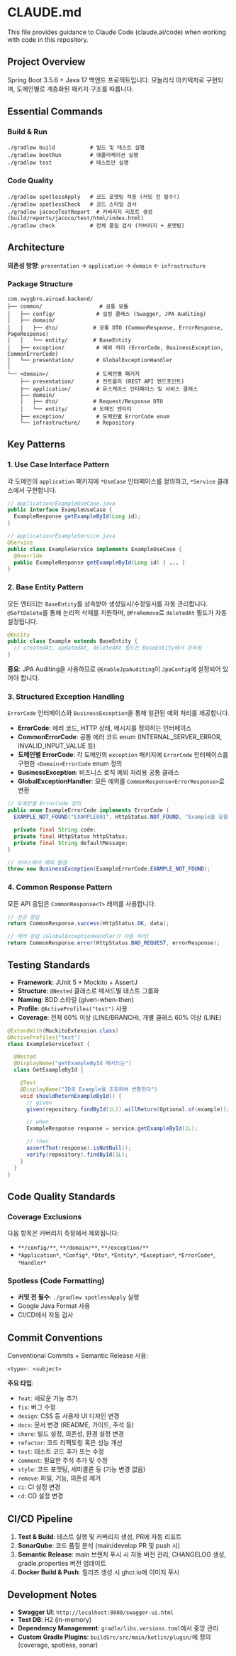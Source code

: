 # CLAUDE.md

This file provides guidance to Claude Code (claude.ai/code) when working with code in this repository.

## Project Overview

Spring Boot 3.5.6 + Java 17 백엔드 프로젝트입니다.
모놀리식 아키텍처로 구현되며, 도메인별로 계층화된 패키지 구조를 따릅니다.

## Essential Commands

### Build & Run
```shell
./gradlew build           # 빌드 및 테스트 실행
./gradlew bootRun         # 애플리케이션 실행
./gradlew test            # 테스트만 실행
```

### Code Quality
```shell
./gradlew spotlessApply   # 코드 포맷팅 적용 (커밋 전 필수!)
./gradlew spotlessCheck   # 코드 스타일 검사
./gradlew jacocoTestReport  # 커버리지 리포트 생성 (build/reports/jacoco/test/html/index.html)
./gradlew check           # 전체 품질 검사 (커버리지 + 포맷팅)
```

## Architecture

**의존성 방향**: `presentation` → `application` → `domain` ← `infrastructure`

### Package Structure
```
com.swygbro.airoad.backend/
├── common/                  # 공통 모듈
│   ├── config/             # 설정 클래스 (Swagger, JPA Auditing)
│   ├── domain/
│   │   ├── dto/           # 공통 DTO (CommonResponse, ErrorResponse, PageResponse)
│   │   └── entity/        # BaseEntity
│   ├── exception/          # 예외 처리 (ErrorCode, BusinessException, CommonErrorCode)
│   └── presentation/       # GlobalExceptionHandler
│
└── <domain>/               # 도메인별 패키지
    ├── presentation/       # 컨트롤러 (REST API 엔드포인트)
    ├── application/        # 유스케이스 인터페이스 및 서비스 클래스
    ├── domain/
    │   ├── dto/           # Request/Response DTO
    │   └── entity/        # 도메인 엔티티
    ├── exception/          # 도메인별 ErrorCode enum
    └── infrastructure/     # Repository
```

## Key Patterns

### 1. Use Case Interface Pattern
각 도메인의 `application` 패키지에 `*UseCase` 인터페이스를 정의하고, `*Service` 클래스에서 구현합니다.

```java
// application/ExampleUseCase.java
public interface ExampleUseCase {
  ExampleResponse getExampleById(Long id);
}

// application/ExampleService.java
@Service
public class ExampleService implements ExampleUseCase {
  @Override
  public ExampleResponse getExampleById(Long id) { ... }
}
```

### 2. Base Entity Pattern
모든 엔티티는 `BaseEntity`를 상속받아 생성일시/수정일시를 자동 관리합니다.
`@SoftDelete`를 통해 논리적 삭제를 지원하며, `@PreRemove`로 `deletedAt` 필드가 자동 설정됩니다.

```java
@Entity
public class Example extends BaseEntity {
  // createdAt, updatedAt, deletedAt 필드는 BaseEntity에서 상속됨
}
```

**중요**: JPA Auditing을 사용하므로 `@EnableJpaAuditing`이 `JpaConfig`에 설정되어 있어야 합니다.

### 3. Structured Exception Handling
`ErrorCode` 인터페이스와 `BusinessException`을 통해 일관된 예외 처리를 제공합니다.

- **ErrorCode**: 에러 코드, HTTP 상태, 메시지를 정의하는 인터페이스
- **CommonErrorCode**: 공통 에러 코드 enum (INTERNAL_SERVER_ERROR, INVALID_INPUT_VALUE 등)
- **도메인별 ErrorCode**: 각 도메인의 `exception` 패키지에 `ErrorCode` 인터페이스를 구현한 `<Domain>ErrorCode` enum 정의
- **BusinessException**: 비즈니스 로직 예외 처리용 공통 클래스
- **GlobalExceptionHandler**: 모든 예외를 `CommonResponse<ErrorResponse>`로 변환

```java
// 도메인별 ErrorCode 정의
public enum ExampleErrorCode implements ErrorCode {
  EXAMPLE_NOT_FOUND("EXAMPLE001", HttpStatus.NOT_FOUND, "Example을 찾을 수 없습니다.");

  private final String code;
  private final HttpStatus httpStatus;
  private final String defaultMessage;
}

// 서비스에서 예외 발생
throw new BusinessException(ExampleErrorCode.EXAMPLE_NOT_FOUND);
```

### 4. Common Response Pattern
모든 API 응답은 `CommonResponse<T>` 래퍼를 사용합니다.

```java
// 성공 응답
return CommonResponse.success(HttpStatus.OK, data);

// 에러 응답 (GlobalExceptionHandler가 자동 처리)
return CommonResponse.error(HttpStatus.BAD_REQUEST, errorResponse);
```

## Testing Standards

- **Framework**: JUnit 5 + Mockito + AssertJ
- **Structure**: `@Nested` 클래스로 메서드별 테스트 그룹화
- **Naming**: BDD 스타일 (given-when-then)
- **Profile**: `@ActiveProfiles("test")` 사용
- **Coverage**: 전체 60% 이상 (LINE/BRANCH), 개별 클래스 60% 이상 (LINE)

```java
@ExtendWith(MockitoExtension.class)
@ActiveProfiles("test")
class ExampleServiceTest {

  @Nested
  @DisplayName("getExampleById 메서드는")
  class GetExampleById {

    @Test
    @DisplayName("ID로 Example을 조회하여 반환한다")
    void shouldReturnExampleById() {
      // given
      given(repository.findById(1L)).willReturn(Optional.of(example));

      // when
      ExampleResponse response = service.getExampleById(1L);

      // then
      assertThat(response).isNotNull();
      verify(repository).findById(1L);
    }
  }
}
```

## Code Quality Standards

### Coverage Exclusions
다음 항목은 커버리지 측정에서 제외됩니다:
- `**/config/**`, `**/domain/**`, `**/exception/**`
- `*Application*`, `*Config*`, `*Dto*`, `*Entity*`, `*Exception*`, `*ErrorCode*`, `*Handler*`

### Spotless (Code Formatting)
- **커밋 전 필수**: `./gradlew spotlessApply` 실행
- Google Java Format 사용
- CI/CD에서 자동 검사

## Commit Conventions

Conventional Commits + Semantic Release 사용:

```
<type>: <subject>
```

**주요 타입**:
- `feat`: 새로운 기능 추가
- `fix`: 버그 수정
- `design`: CSS 등 사용자 UI 디자인 변경
- `docs`: 문서 변경 (README, 가이드, 주석 등)
- `chore`: 빌드 설정, 의존성, 환경 설정 변경
- `refactor`: 코드 리팩토링 혹은 성능 개선
- `test`: 테스트 코드 추가 또는 수정
- `comment`: 필요한 주석 추가 및 수정
- `style`: 코드 포맷팅, 세미콜론 등 (기능 변경 없음)
- `remove`: 파일, 기능, 의존성 제거
- `ci`: CI 설정 변경
- `cd`: CD 설정 변경

## CI/CD Pipeline

1. **Test & Build**: 테스트 실행 및 커버리지 생성, PR에 자동 리포트
2. **SonarQube**: 코드 품질 분석 (main/develop PR 및 push 시)
3. **Semantic Release**: main 브랜치 푸시 시 자동 버전 관리, CHANGELOG 생성, gradle.properties 버전 업데이트
4. **Docker Build & Push**: 릴리즈 생성 시 ghcr.io에 이미지 푸시

## Development Notes

- **Swagger UI**: `http://localhost:8080/swagger-ui.html`
- **Test DB**: H2 (in-memory)
- **Dependency Management**: `gradle/libs.versions.toml`에서 중앙 관리
- **Custom Gradle Plugins**: `buildSrc/src/main/kotlin/plugin/`에 정의 (coverage, spotless, sonar)
